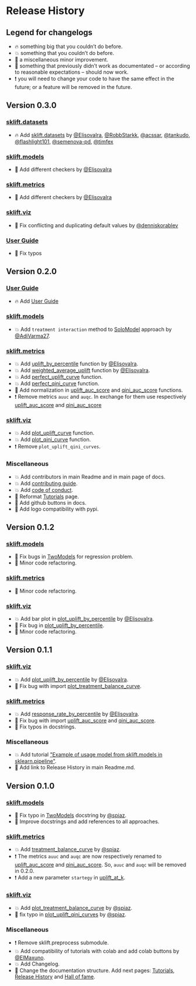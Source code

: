 # Release History

## Legend for changelogs

* 🔥 something big that you couldn’t do before.
* 💥 something that you couldn’t do before.
* 📝 a miscellaneous minor improvement.
* 🔨 something that previously didn’t work as documentated – or according to reasonable expectations – should now work.
* ❗️ you will need to change your code to have the same effect in the future; or a feature will be removed in the future.

## Version 0.3.0

### [sklift.datasets](https://www.uplift-modeling.com/en/latest/en/latest/api/datasets/index.html)

* 🔥 Add [sklift.datasets](https://www.uplift-modeling.com/en/latest/en/latest/user_guide/index.html)  by [@ElisovaIra](https://github.com/ElisovaIra), [@RobbStarkk](https://github.com/RobbStarkk), [@acssar](https://github.com/acssar), [@tankudo](https://github.com/tankudo), [@flashlight101](https://github.com/flashlight101), [@semenova-pd](https://github.com/semenova-pd), [@timfex](https://github.com/timfex)

### [sklift.models](https://www.uplift-modeling.com/en/latest/en/latest/api/models.html)

* 📝 Add different checkers by [@ElisovaIra](https://github.com/ElisovaIra)

### [sklift.metrics](https://www.uplift-modeling.com/en/latest/en/latest/api/metrics.html)

* 📝 Add different checkers by [@ElisovaIra](https://github.com/ElisovaIra)

### [sklift.viz](https://www.uplift-modeling.com/en/latest/en/latest/api/viz.html)

* 📝 Fix conflicting and duplicating default values by [@denniskorablev](https://github.com/denniskorablev)

### [User Guide](https://www.uplift-modeling.com/en/latest/en/latest/user_guide/index.html)

* 📝 Fix typos

## Version 0.2.0

### [User Guide](https://www.uplift-modeling.com/en/latest/en/latest/user_guide/index.html)

* 🔥 Add [User Guide](https://www.uplift-modeling.com/en/latest/en/latest/user_guide/index.html)

### [sklift.models](https://www.uplift-modeling.com/en/latest/en/latest/api/models.html)

* 💥 Add `treatment interaction` method to [SoloModel](https://www.uplift-modeling.com/en/latest/en/latest/api/models/SoloModel.html) approach by [@AdiVarma27](https://github.com/AdiVarma27).

### [sklift.metrics](https://www.uplift-modeling.com/en/latest/en/latest/api/metrics.html)

* 💥 Add [uplift_by_percentile](https://www.uplift-modeling.com/en/latest/en/latest/api/metrics/uplift_by_percentile.html) function by [@ElisovaIra](https://github.com/ElisovaIra).
* 💥 Add [weighted_average_uplift](https://www.uplift-modeling.com/en/latest/en/latest/api/metrics/weighted_average_uplift.html) function by [@ElisovaIra](https://github.com/ElisovaIra).
* 💥 Add [perfect_uplift_curve](https://www.uplift-modeling.com/en/latest/en/latest/api/metrics/perfect_uplift_curve.html) function.
* 💥 Add [perfect_qini_curve](https://www.uplift-modeling.com/en/latest/en/latest/api/metrics/perfect_qini_curve.html) function.
* 🔨 Add normalization in [uplift_auc_score](https://www.uplift-modeling.com/en/latest/en/latest/api/metrics/uplift_auc_score.html) and [qini_auc_score](https://www.uplift-modeling.com/en/latest/en/latest/api/metrics/qini_auc_score.html) functions.
* ❗ Remove metrics `auuc` and `auqc`. In exchange for them use respectively [uplift_auc_score](https://www.uplift-modeling.com/en/latest/en/latest/api/metrics/uplift_auc_score.html) and [qini_auc_score](https://www.uplift-modeling.com/en/latest/en/latest/api/metrics/qini_auc_score.html)

### [sklift.viz](https://www.uplift-modeling.com/en/latest/en/latest/api/viz.html)

* 💥 Add [plot_uplift_curve](https://www.uplift-modeling.com/en/latest/en/latest/api/viz/plot_uplift_curve.html) function.
* 💥 Add [plot_qini_curve](https://www.uplift-modeling.com/en/latest/en/latest/api/viz/plot_qini_curve.html) function.
* ❗ Remove `plot_uplift_qini_curves`.

### Miscellaneous

* 💥 Add contributors in main Readme and in main page of docs.
* 💥 Add [contributing guide](https://www.uplift-modeling.com/en/latest/en/latest/contributing.html).
* 💥 Add [code of conduct](https://github.com/maks-sh/scikit-uplift/blob/master/.github/CODE_OF_CONDUCT.md).
* 📝 Reformat [Tutorials](https://www.uplift-modeling.com/en/latest/en/latest/tutorials.html) page.
* 📝 Add github buttons in docs.
* 📝 Add logo compatibility with pypi.

## Version 0.1.2

### [sklift.models](https://www.uplift-modeling.com/en/latest/en/v0.1.2/api/models.html)

* 🔨 Fix bugs in [TwoModels](https://www.uplift-modeling.com/en/latest/en/v0.1.2/api/models.html#sklift.models.models.TwoModels) for regression problem.
* 📝 Minor code refactoring.

### [sklift.metrics](https://www.uplift-modeling.com/en/latest/en/v0.1.2/api/metrics.html)

* 📝 Minor code refactoring.

### [sklift.viz](https://www.uplift-modeling.com/en/latest/en/v0.1.2/api/viz.html)

* 💥 Add bar plot in [plot_uplift_by_percentile](https://www.uplift-modeling.com/en/latest/en/v0.1.2/api/viz.html#sklift.viz.base.plot_uplift_by_percentile) by [@ElisovaIra](https://github.com/ElisovaIra).
* 🔨 Fix bug in [plot_uplift_by_percentile](https://www.uplift-modeling.com/en/latest/en/v0.1.2/api/viz.html#sklift.viz.base.plot_uplift_by_percentile).
* 📝 Minor code refactoring.

## Version 0.1.1

### [sklift.viz](https://www.uplift-modeling.com/en/latest/en/v0.1.1/api/viz.html)

* 💥 Add [plot_uplift_by_percentile](https://www.uplift-modeling.com/en/latest/en/v0.1.1/api/viz.html#sklift.viz.base.plot_uplift_by_percentile) by [@ElisovaIra](https://github.com/ElisovaIra).
* 🔨 Fix bug with import [plot_treatment_balance_curve](https://www.uplift-modeling.com/en/latest/en/v0.1.1/api/viz.html#sklift.viz.base.plot_treatment_balance_curve).

### [sklift.metrics](https://www.uplift-modeling.com/en/latest/en/v0.1.1/api/metrics.html)

* 💥 Add [response_rate_by_percentile](https://www.uplift-modeling.com/en/latest/en/v0.1.1/api/viz.html#sklift.metrics.metrics.response_rate_by_percentile) by [@ElisovaIra](https://github.com/ElisovaIra).
* 🔨 Fix bug with import [uplift_auc_score](https://www.uplift-modeling.com/en/latest/en/v0.1.1/api/metrics.html#sklift.metrics.metrics.uplift_auc_score) and [qini_auc_score](https://www.uplift-modeling.com/en/latest/en/v0.1.1/metrics.html#sklift.metrics.metrics.qini_auc_score).
* 📝 Fix typos in docstrings.

### Miscellaneous

* 💥 Add tutorial ["Example of usage model from sklift.models in sklearn.pipeline"](https://nbviewer.jupyter.org/github/maks-sh/scikit-uplift/blob/master/notebooks/pipeline_usage_EN.ipynb).
* 📝 Add link to Release History in main Readme.md.

## Version 0.1.0

### [sklift.models](https://www.uplift-modeling.com/en/latest/en/v0.1.0/api/models.html)

* 📝 Fix typo in [TwoModels](https://www.uplift-modeling.com/en/latest/en/v0.1.0/api/models.html#sklift.models.models.TwoModels) docstring by [@spiaz](https://github.com/spiaz).
* 📝 Improve docstrings and add references to all approaches.

### [sklift.metrics](https://www.uplift-modeling.com/en/latest/en/v0.1.0/api/metrics.html)

* 💥 Add [treatment_balance_curve](https://www.uplift-modeling.com/en/latest/en/v0.1.0/api/metrics.html#sklift.metrics.metrics.treatment_balance_curve) by [@spiaz](https://github.com/spiaz).
* ❗️ The metrics `auuc` and `auqc` are now respectively renamed to [uplift_auc_score](https://www.uplift-modeling.com/en/latest/en/v0.1.0/api/metrics.html#sklift.metrics.metrics.uplift_auc_score) and [qini_auc_score](https://www.uplift-modeling.com/en/latest/en/v0.1.0/metrics.html#sklift.metrics.metrics.qini_auc_score). So, `auuc` and `auqc` will be removed in 0.2.0.
* ❗️ Add a new parameter `startegy` in [uplift_at_k](https://www.uplift-modeling.com/en/latest/en/v0.1.0/metrics.html#sklift.metrics.metrics.uplift_at_k).

### [sklift.viz](https://www.uplift-modeling.com/en/latest/en/v0.1.0/api/viz.html)

* 💥 Add [plot_treatment_balance_curve](https://www.uplift-modeling.com/en/latest/en/v0.1.0/api/viz.html#sklift.viz.base.plot_treatment_balance_curve) by [@spiaz](https://github.com/spiaz).
* 📝 fix typo in [plot_uplift_qini_curves](https://www.uplift-modeling.com/en/latest/en/v0.1.0/api/viz.html#sklift.viz.base.plot_uplift_qini_curves) by [@spiaz](https://github.com/spiaz).

### Miscellaneous

* ❗️ Remove sklift.preprocess submodule.
* 💥 Add compatibility of tutorials with colab and add colab buttons by [@ElMaxuno](https://github.com/ElMaxuno).
* 💥 Add Changelog.
* 📝 Change the documentation structure. Add next pages: [Tutorials](https://www.uplift-modeling.com/en/latest/en/v0.1.0/tutorials.html), [Release History](https://www.uplift-modeling.com/en/latest/en/v0.1.0/changelog.html) and [Hall of fame](https://www.uplift-modeling.com/en/latest/en/v0.1.0/hall_of_fame.html).